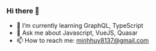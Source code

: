 ### Hi there 👋

- 🌱 I’m currently learning GraphQL, TypeScript
- 💬 Ask me about Javascript, VueJS, Quasar
- 📫 How to reach me: minhhuy8137@gmail.com
